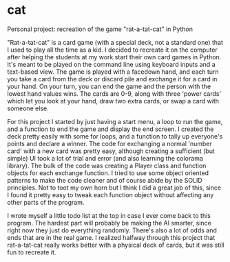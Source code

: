# cat
Personal project: recreation of the game "rat-a-tat-cat" in Python

"Rat-a-tat-cat" is a card game (with a special deck, not a standard one) that I used to play all the time as a kid. I decided to recreate it on the computer after helping the students at my work start their own card games in Python. It's meant to be played on the command line using keyboard inputs and a text-based view. The game is played with a facedown hand, and each turn you take a card from the deck or discard pile and exchange it for a card in your hand. On your turn, you can end the game and the person with the lowest hand values wins. The cards are 0-9, along with three 'power cards' which let you look at your hand, draw two extra cards, or swap a card with someone else.

For this project I started by just having a start menu, a loop to run the game, and a function to end the game and display the end screen. I created the deck pretty easily with some for loops, and a function to tally up everyone's points and declare a winner. The code for exchanging a normal 'number card' with a new card was pretty easy, although creating a sufficient (but simple) UI took a lot of trial and error (and also learning the colorama library). The bulk of the code was creating a Player class and function objects for each exchange function. I tried to use some object oriented patterns to make the code cleaner and of course abide by the SOLID principles. Not to toot my own horn but I think I did a great job of this, since I found it pretty easy to tweak each function object without affecting any other parts of the program. 

I wrote myself a little todo list at the top in case I ever come back to this program. The hardest part will probably be making the AI smarter, since right now they just do everything randomly. There's also a lot of odds and ends that are in the real game. I realized halfway through this project that rat-a-tat-cat really works better with a physical deck of cards, but it was still fun to recreate it. 
